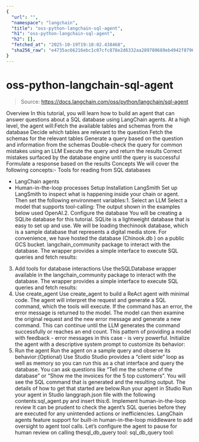 ```yaml
---
{
  "url": "",
  "namespace": "langchain",
  "title": "oss-python-langchain-sql-agent",
  "h1": "oss-python-langchain-sql-agent",
  "h2": [],
  "fetched_at": "2025-10-19T19:18:02.438468",
  "sha256_raw": "e4735ac66216ebc1c07cfc878e2d6332aa289780689eb4942f87961d750c0439"
}
---
```


# oss-python-langchain-sql-agent

> Source: https://docs.langchain.com/oss/python/langchain/sql-agent

Overview
In this tutorial, you will learn how to build an agent that can answer questions about a SQL database using LangChain agents. At a high level, the agent will:Fetch the available tables and schemas from the database
Decide which tables are relevant to the question
Fetch the schemas for the relevant tables
Generate a query based on the question and information from the schemas
Double-check the query for common mistakes using an LLM
Execute the query and return the results
Correct mistakes surfaced by the database engine until the query is successful
Formulate a response based on the results
Concepts
We will cover the following concepts:- Tools for reading from SQL databases
- LangChain agents
- Human-in-the-loop processes
Setup
Installation
LangSmith
Set up LangSmith to inspect what is happening inside your chain or agent. Then set the following environment variables:1. Select an LLM
Select a model that supports tool-calling: The output shown in the examples below used OpenAI.2. Configure the database
You will be creating a SQLite database for this tutorial. SQLite is a lightweight database that is easy to set up and use. We will be loading thechinook
database, which is a sample database that represents a digital media store.
For convenience, we have hosted the database (Chinook.db
) on a public GCS bucket.
langchain_community
package to interact with the database. The wrapper provides a simple interface to execute SQL queries and fetch results:
3. Add tools for database interactions
Use theSQLDatabase
wrapper available in the langchain_community
package to interact with the database. The wrapper provides a simple interface to execute SQL queries and fetch results:
5. Use create_agent
Use create_agent
to build a ReAct agent with minimal code. The agent will interpret the request and generate a SQL command, which the tools will execute. If the command has an error, the error message is returned to the model. The model can then examine the original request and the new error message and generate a new command. This can continue until the LLM generates the command successfully or reaches an end count. This pattern of providing a model with feedback - error messages in this case - is very powerful.
Initialize the agent with a descriptive system prompt to customize its behavior:
6. Run the agent
Run the agent on a sample query and observe its behavior:(Optional) Use Studio
Studio provides a “client side” loop as well as memory so you can run this as a chat interface and query the database. You can ask questions like “Tell me the scheme of the database” or “Show me the invoices for the 5 top customers”. You will see the SQL command that is generated and the resulting output. The details of how to get that started are below.Run your agent in Studio
Run your agent in Studio
langgraph.json
file with the following contents:sql_agent.py
and insert this:6. Implement human-in-the-loop review
It can be prudent to check the agent’s SQL queries before they are executed for any unintended actions or inefficiencies. LangChain agents feature support for built-in human-in-the-loop middleware to add oversight to agent tool calls. Let’s configure the agent to pause for human review on calling thesql_db_query
tool:
sql_db_query
tool: